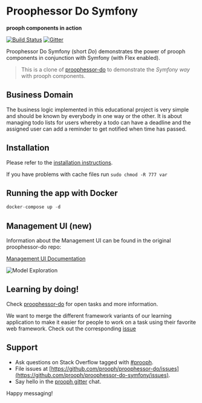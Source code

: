 # Proophessor Do Symfony
**prooph components in action**

[![Build Status](https://travis-ci.org/prooph/proophessor-do-symfony.svg)](https://travis-ci.org/prooph/proophessor-do-symfony)
[![Gitter](https://badges.gitter.im/Join%20Chat.svg)](https://gitter.im/prooph/improoph)

Proophessor Do Symfony (short *Do*) demonstrates the power of prooph components in conjunction with Symfony (with Flex enabled).

> This is a clone of [proophessor-do](https://github.com/prooph/proophessor-do) to demonstrate the *Symfony way* with prooph components.

## Business Domain

The business logic implemented in this educational project is very simple and should be known by everybody in one way or the other.
It is about managing todo lists for users whereby a todo can have a deadline and the assigned user can add a reminder to get notified when
time has passed.

## Installation

Please refer to the [installation instructions](https://github.com/prooph/proophessor-do-symfony/blob/master/docs/installation/index.md).

If you have problems with cache files run `sudo chmod -R 777 var`


## Running the app with Docker

```php
docker-compose up -d
```
## Management UI (new)

Information about the Management UI can be found in the original proophessor-do repo:

[Management UI Documentation](https://github.com/prooph/proophessor-do/blob/master/docs/mgmt-ui/index.md)

![Model Exploration](https://github.com/prooph/proophessor/blob/master/assets/prooph_do_exploration.gif)

## Learning by doing!

Check [proophessor-do](https://github.com/prooph/proophessor-do) for open tasks and more information.

We want to merge the different framework variants of our learning application to make it easier for people to work on a task
using their favorite web framework. Check out the corresponding [issue](https://github.com/prooph/proophessor-do-symfony/issues/6)


## Support

- Ask questions on Stack Overflow tagged with [#prooph](https://stackoverflow.com/questions/tagged/prooph).
- File issues at [https://github.com/prooph/proophessor-do/issues](https://github.com/prooph/proophessor-do-symfony/issues).
- Say hello in the [prooph gitter](https://gitter.im/prooph/improoph) chat.

Happy messaging!
